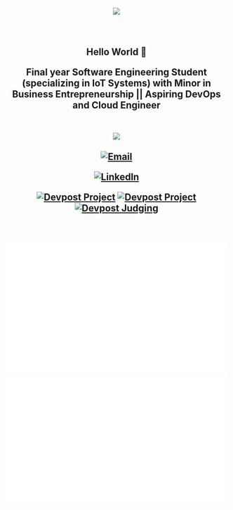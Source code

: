 <h2 align="center"> <img src="https://media.giphy.com/media/hvRJCLFzcasrR4ia7z/giphy.gif" width="25px"></h>
  <p align="center">
<br>

</p>



<!---
OnosenAziegbe/OnosenAziegbe is a ✨ special ✨ repository because its `README.md` (this file) appears on your GitHub profile.
You can click the Preview link to take a look at your changes.
--->
<h align="center">Hello World 🌱
<p> Final year Software Engineering Student (specializing in IoT Systems) with Minor in Business Entrepreneurship || Aspiring DevOps and Cloud Engineer
  </p></h>


<p align="center">
<br>
<img src="https://github.com/osatohamen/osatohamen/assets/76673811/f9c4eabf-da4e-4c22-8398-55dae5597fb1" width="300">
 
<p align="center">
<a href="mailto:onosen11@gmail.com?&subject=Connecting from Github&body=You are amazing beautiful and loved, keep smiling. Love Onosen x"><img src="https://img.shields.io/badge/-onosenaziegbe-87c1ff?style=for-the-badge&amp;logo=GMail&amp;logoColor=white&amp;link=mailto:osatoaziegbe@gmail.com" alt="Email"></a>

<a href="https://www.linkedin.com/in/onosenaziegbe/"><img src="https://img.shields.io/badge/-onosen-df48ff?style=for-the-badge&amp;logo=linkedin&amp;logoColor=white&amp;link=https://www.linkedin.com/in/onosenaziegbe/" alt="Linkedln"></a>




<a href="https://devpost.com/software/mutetube"><img src="https://img.shields.io/badge/-project-ff66ce?style=for-the-badge&amp;logo=devpost&amp;logoColor=white&amp;link=https://onosen/" alt="Devpost Project"></a>
<a href="https://devpost.com/software/savepocket"><img src="https://img.shields.io/badge/-project-ff66ce?style=for-the-badge&amp;logo=devpost&amp;logoColor=white&amp;link=https://onosen/" alt="Devpost Project"></a>
<a href="https://machacks-2.devpost.com/"><img src="https://img.shields.io/badge/-Judging-ff66ce?style=for-the-badge&amp;logo=devpost&amp;logoColor=white&amp;link=https://onosen/" alt="Devpost Judging"></a>



</p>

<!---
<a href="mailto:onosen11@gmail.com?&subject=Connecting from Github&body=Yo"><img src="https://img.shields.io/badge/-EMAIL 📫-31099c?style=for-the-badge&amp;logo=gmail&amp;logoColor=white&amp;link=https://gmail.com/onosen11?si=-yOz-AfDR1msGjoKn65u6g" alt=""></a>
--->


<br><p align="center">
![](https://raw.githubusercontent.com/OnosenAziegbe/githubstats/master/generated/overview.svg)
![](https://raw.githubusercontent.com/OnosenAziegbe/githubstats/master/generated/languages.svg)

